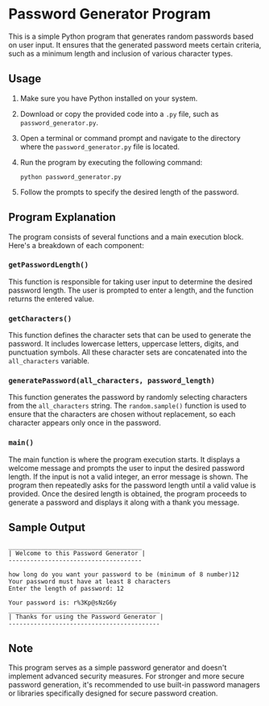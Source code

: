# Password Generator Program

This is a simple Python program that generates random passwords based on user input. It ensures that the generated password meets certain criteria, such as a minimum length and inclusion of various character types.

## Usage

1. Make sure you have Python installed on your system.
2. Download or copy the provided code into a `.py` file, such as `password_generator.py`.
3. Open a terminal or command prompt and navigate to the directory where the `password_generator.py` file is located.
4. Run the program by executing the following command:

   ```
   python password_generator.py
   ```

5. Follow the prompts to specify the desired length of the password.

## Program Explanation

The program consists of several functions and a main execution block. Here's a breakdown of each component:

### `getPasswordLength()`

This function is responsible for taking user input to determine the desired password length. The user is prompted to enter a length, and the function returns the entered value.

### `getCharacters()`

This function defines the character sets that can be used to generate the password. It includes lowercase letters, uppercase letters, digits, and punctuation symbols. All these character sets are concatenated into the `all_characters` variable.

### `generatePassword(all_characters, password_length)`

This function generates the password by randomly selecting characters from the `all_characters` string. The `random.sample()` function is used to ensure that the characters are chosen without replacement, so each character appears only once in the password.

### `main()`

The main function is where the program execution starts. It displays a welcome message and prompts the user to input the desired password length. If the input is not a valid integer, an error message is shown. The program then repeatedly asks for the password length until a valid value is provided. Once the desired length is obtained, the program proceeds to generate a password and displays it along with a thank you message.

## Sample Output

```
_____________________________________
| Welcome to this Password Generator |
-------------------------------------

how long do you want your password to be (minimum of 8 number)12
Your password must have at least 8 characters
Enter the length of password: 12

Your password is: r%3Kp@sNzG6y
__________________________________________
| Thanks for using the Password Generator |
------------------------------------------
```

## Note

This program serves as a simple password generator and doesn't implement advanced security measures. For stronger and more secure password generation, it's recommended to use built-in password managers or libraries specifically designed for secure password creation.